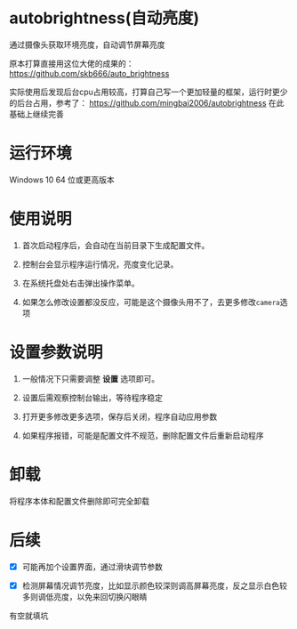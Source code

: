 # autobrightness(自动亮度)
通过摄像头获取环境亮度，自动调节屏幕亮度

原本打算直接用这位大佬的成果的：
https://github.com/skb666/auto_brightness

实际使用后发现后台cpu占用较高，打算自己写一个更加轻量的框架，运行时更少的后台占用，参考了：
https://github.com/mingbai2006/autobrightness
在此基础上继续完善

# 运行环境
Windows 10 64 位或更高版本

# 使用说明
1. 首次启动程序后，会自动在当前目录下生成配置文件。

2. 控制台会显示程序运行情况，亮度变化记录。

3. 在系统托盘处右击弹出操作菜单。

4. 如果怎么修改设置都没反应，可能是这个摄像头用不了，去更多修改`camera`选项

# 设置参数说明
1. 一般情况下只需要调整 **设置** 选项即可。

2. 设置后需观察控制台输出，等待程序稳定

3. 打开更多修改更多选项，保存后关闭，程序自动应用参数

4. 如果程序报错，可能是配置文件不规范，删除配置文件后重新启动程序


# 卸载
将程序本体和配置文件删除即可完全卸载

# 后续
- [x] 可能再加个设置界面，通过滑块调节参数

- [x] 检测屏幕情况调节亮度，比如显示颜色较深则调高屏幕亮度，反之显示白色较多则调低亮度，以免来回切换闪眼睛

有空就填坑
